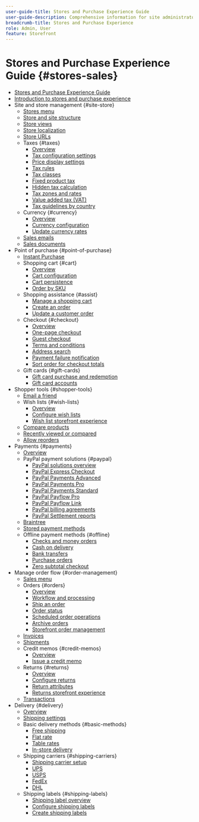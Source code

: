 ```yaml
---
user-guide-title: Stores and Purchase Experience Guide
user-guide-description: Comprehensive information for site administrators, customer service agents, and sales managers working in Adobe Commerce and Magento Open Source.
breadcrumb-title: Stores and Purchase Experience
role: Admin, User
feature: Storefront
---
```


# Stores and Purchase Experience Guide {#stores-sales}

+ [Stores and Purchase Experience Guide](guide-overview.md)
+ [Introduction to stores and purchase experience](introduction.md)
+ Site and store management {#site-store}
  + [Stores menu](stores-menu.md)
  + [Store and site structure](stores.md)
  + [Store views](store-views.md)
  + [Store localization](store-localize.md)
  + [Store URLs](store-urls.md)
  + Taxes {#taxes}
    + [Overview](taxes.md)
    + [Tax configuration settings](tax-settings-general.md)
    + [Price display settings](display-settings.md)
    + [Tax rules](tax-rules.md)
    + [Tax classes](tax-class.md)
    + [Fixed product tax](fixed-product-tax.md)
    + [Hidden tax calculation](hidden-tax-calculation.md)
    + [Tax zones and rates](tax-zones-rates.md)
    + [Value added tax (VAT)](vat.md)
    + [Tax guidelines by country](international-tax-guidelines.md)
  + Currency {#currency}
    + [Overview](currency.md)
    + [Currency configuration](currency-configuration.md)
    + [Update currency rates](currency-update.md)
  + [Sales emails](sales-email.md)
  + [Sales documents](sales-documents.md)
+ Point of purchase {#point-of-purchase}
  + [Instant Purchase](checkout-instant-purchase.md)
  + Shopping cart {#cart}
    + [Overview](cart.md)
    + [Cart configuration](cart-configuration.md)
    + [Cart persistence](cart-persistent.md)
    + [Order by SKU](order-by-sku.md)
  + Shopping assistance {#assist}
    + [Manage a shopping cart](shopping-assisted-cart-manage.md)
    + [Create an order](customer-account-create-order.md)
    + [Update a customer order](order-update.md)
  + Checkout {#checkout}
    + [Overview](checkout-process.md)
    + [One-page checkout](checkout-one-page.md)
    + [Guest checkout](checkout-guest.md)
    + [Terms and conditions](terms-and-conditions.md)
    + [Address search](checkout-address-search.md)
    + [Payment failure notification](checkout-payment-failed-emails.md)
    + [Sort order for checkout totals](checkout-totals-sort-order.md)
  + Gift cards {#gift-cards}
    + [Gift card purchase and redemption](product-gift-card-workflow.md)
    + [Gift card accounts](product-gift-card-accounts.md)
+ Shopper tools {#shopper-tools}
  + [Email a friend](email-a-friend.md)
  + Wish lists {#wish-lists}
    + [Overview](wishlists.md)
    + [Configure wish lists](wishlist-configuration.md)
    + [Wish list storefront experience](wishlist-storefront.md)
  + [Compare products](product-compare.md)
  + [Recently viewed or compared](products-viewed-compared.md)
  + [Allow reorders](reorders-allow.md)
+ Payments {#payments}
  + [Overview](payments.md)
  + PayPal payment solutions {#paypal}
    + [PayPal solutions overview](paypal.md)
    + [PayPal Express Checkout](paypal-express-checkout.md)
    + [PayPal Payments Advanced](paypal-payments-advanced.md)
    + [PayPal Payments Pro](paypal-payments-pro.md)
    + [PayPal Payments Standard](paypal-payments-standard.md)
    + [PayPal Payflow Pro](paypal-payflow-pro.md)
    + [PayPal Payflow Link](paypal-payflow-link.md)
    + [PayPal billing agreements](paypal-billing-agreements.md)
    + [PayPal Settlement reports](paypal-settlement-reports.md)
  + [Braintree](braintree.md)
  + [Stored payment methods](stored-payment-methods.md)
  + Offline payment methods {#offline}
    + [Checks and money orders](check-money-order.md)
    + [Cash on delivery](cash-on-delivery.md)
    + [Bank transfers](bank-transfer.md)
    + [Purchase orders](purchase-order.md)
    + [Zero subtotal checkout](zero-subtotal-checkout.md)
+ Manage order flow {#order-management}
  + [Sales menu](sales-menu.md)
  + Orders {#orders}
    + [Overview](orders.md)
    + [Workflow and processing](order-processing.md)
    + [Ship an order](order-ship.md)
    + [Order status](order-status.md)
    + [Scheduled order operations](order-scheduled-operations.md)
    + [Archive orders](order-archive.md)
    + [Storefront order management](orders-storefront.md)
  + [Invoices](invoices.md)
  + [Shipments](shipments.md)
  + Credit memos {#credit-memos}
    + [Overview](credit-memos.md)
    + [Issue a credit memo](credit-memo-create.md)
  + Returns {#returns}
    + [Overview](returns.md)
    + [Configure returns](rma-configure.md)
    + [Return attributes](attributes-returns.md)
    + [Returns storefront experience](rma-customer-experience.md)
  + [Transactions](transactions.md)
+ Delivery {#delivery}
  + [Overview](delivery.md)
  + [Shipping settings](shipping-settings.md)
  + Basic delivery methods {#basic-methods}
    + [Free shipping](shipping-free.md)
    + [Flat rate](shipping-flat-rate.md)
    + [Table rates](shipping-table-rate.md)
    + [In-store delivery](shipping-in-store-delivery.md)
  + Shipping carriers {#shipping-carriers}
    + [Shipping carrier setup](carriers.md)
    + [UPS](ups.md)
    + [USPS](usps.md)
    + [FedEx](fedex.md)
    + [DHL](dhl.md)
  + Shipping labels {#shipping-labels}
    + [Shipping label overview](shipping-labels.md)
    + [Configure shipping labels](shipping-label-configure.md)
    + [Create shipping labels](shipping-label-create.md)
